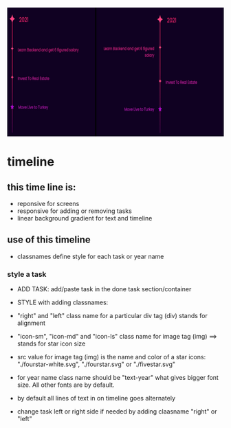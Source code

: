 <img src="https://github.com/Ywette/timeline/blob/main/intro.jpg" 
       alt="timeline responsive" width="600" height="300"/>    
       
       
# timeline

## this time line is:
- reponsive for screens
- responsive for adding or removing tasks
- linear background gradient for text and timeline

## use of this timeline
- classnames define style for each task or year name

### style a task
- ADD TASK: add/paste task in the done task section/container 
- STYLE with adding classnames:
- "right" and "left" class name for a particular div tag (div) stands for alignment
- "icon-sm", "icon-md" and "icon-ls" class name for image tag (img) ==> stands for star icon size
- src value for image tag (img) is the name and color of a star icons: "./fourstar-white.svg", "./fourstar.svg" or "./fivestar.svg"
- for year name class name should be "text-year" what gives bigger font size. All other fonts are by default.

- by default all lines of text in on timeline goes alternately
- change task left or right side if needed by adding claasname "right" or "left"

